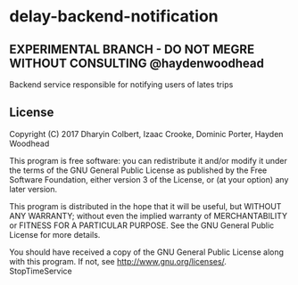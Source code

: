 # delay-backend-notification
## EXPERIMENTAL BRANCH - DO NOT MEGRE WITHOUT CONSULTING @haydenwoodhead
Backend service responsible for notifying users of lates trips

## License

Copyright (C) 2017 Dharyin Colbert, Izaac Crooke, Dominic Porter, Hayden Woodhead

This program is free software: you can redistribute it and/or modify
it under the terms of the GNU General Public License as published by
the Free Software Foundation, either version 3 of the License, or
(at your option) any later version.

This program is distributed in the hope that it will be useful,
but WITHOUT ANY WARRANTY; without even the implied warranty of
MERCHANTABILITY or FITNESS FOR A PARTICULAR PURPOSE.  See the
GNU General Public License for more details.

You should have received a copy of the GNU General Public License
along with this program.  If not, see <http://www.gnu.org/licenses/>.
StopTimeService